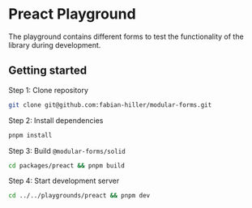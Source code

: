 # Preact Playground

The playground contains different forms to test the functionality of the library during development.

## Getting started

Step 1: Clone repository

```bash
git clone git@github.com:fabian-hiller/modular-forms.git
```

Step 2: Install dependencies

```bash
pnpm install
```

Step 3: Build `@modular-forms/solid`

```bash
cd packages/preact && pnpm build
```

Step 4: Start development server

```bash
cd ../../playgrounds/preact && pnpm dev
```
